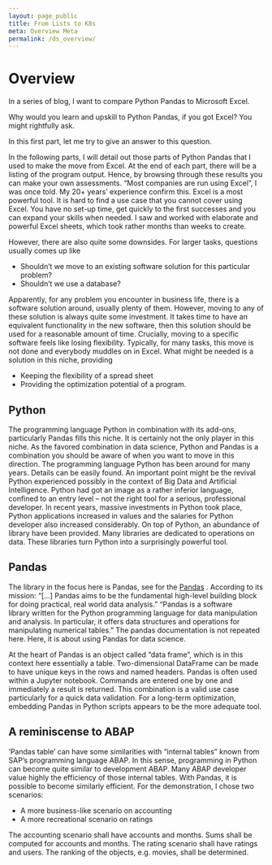 ```yaml
---
layout: page_public
title: From Lists to K8s
meta: Overview Meta
permalink: /ds_overview/
---
```


# Overview

In a series of blog, I want to compare Python Pandas to Microsoft Excel.

Why would you learn and upskill to Python Pandas, if you got Excel? You might rightfully ask.

In this first part, let me try to give an answer to this question. 

In the following parts, I will detail out those parts of Python Pandas that I used to make the move from Excel. At the end of each part, there will be a listing of the program output. Hence, by browsing through these results you can make your own assessments.
“Most companies are run using Excel”, I was once told. My 20+ years’ experience confirm this. Excel is a most powerful tool. It is hard to find a use case that you cannot cover using Excel. You have no set-up time, get quickly to the first successes and you can expand your skills when needed. I saw and worked with elaborate and powerful Excel sheets, which took rather months than weeks to create.

However, there are also quite some downsides. For larger tasks, questions usually comes up like

- Shouldn’t we move to an existing software solution for this particular problem?
- Shouldn’t we use a database?

Apparently, for any problem you encounter in business life, there is a software solution around, usually plenty of them. However, moving to any of these solution is always quite some investment. It takes time to have an equivalent functionality in the new software, then this solution should be used for a reasonable amount of time. Crucially, moving to a specific software feels like losing flexibility. Typically, for many tasks, this move is not done and everybody muddles on in Excel. 
What might be needed is a solution in this niche, providing

- Keeping the flexibility of a spread sheet 
- Providing the optimization potential of a program.

## Python

The programming language Python in combination with its add-ons, particularly Pandas fills this niche. It is certainly not the only player in this niche. As the favored combination in data science, Python and Pandas is a combination you should be aware of when you want to move in this direction.
The programming language Python has been around for many years. Details can be easily found. An important point might be the revival Python experienced possibly in the context of Big Data and Artificial Intelligence. Python had got an image as a rather inferior language, confined to an entry level – not the right tool for a serious, professional developer. In recent years, massive investments in Python took place, Python applications increased in values and the salaries for Python developer also increased considerably.
On top of Python, an abundance of library have been provided. Many libraries are dedicated to operations on data. These libraries turn Python into a surprisingly powerful tool. 

## Pandas

The library in the focus here is Pandas, see for the [Pandas](https://pandas.pydata.org/) .
According to its mission: “[...] Pandas aims to be the fundamental high-level building block for doing practical, real world data analysis.”
 “Pandas is a software library written for the Python programming language for data manipulation and analysis. In particular, it offers data structures and operations for manipulating numerical tables.”
The pandas documentation is not repeated here. Here, it is about using Pandas for data science.

At the heart of Pandas is an object called “data frame”, which is in this context here essentially a table. Two-dimensional DataFrame can be made to have unique keys in the rows and named headers. 
Pandas is often used within a Jupyter notebook. Commands are entered one by one and immediately a result is returned. This combination is a valid use case particularly for a quick data validation. For a long-term optimization, embedding Pandas in Python scripts appears to be the more adequate tool.

## A reminiscense to ABAP

‘Pandas table’ can have some similarities with “internal tables” known from SAP’s programming language ABAP. In this sense, programming in Python can become quite similar to development ABAP. Many ABAP developer value highly the efficiency of those internal tables. With Pandas, it is possible to become similarly efficient.
For the demonstration, I chose two scenarios:

- A more business-like scenario on accounting
- A more recreational scenario on ratings

The accounting scenario shall have accounts and months. Sums shall be computed for accounts and months.
The rating scenario shall have ratings and users. The ranking of the objects, e.g. movies, shall be determined.